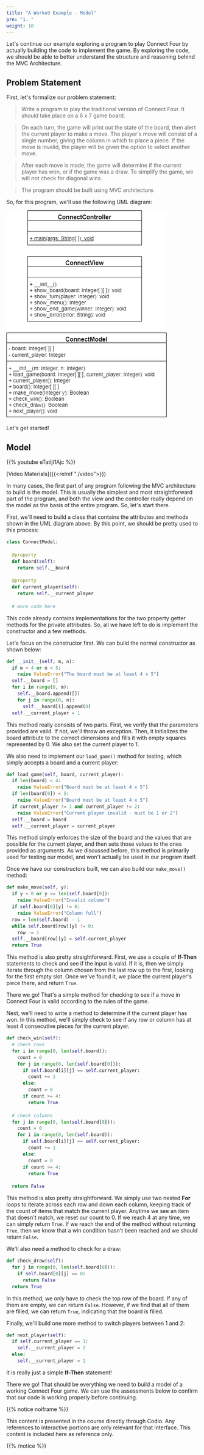 ```yaml
---
title: "A Worked Example - Model"
pre: "1. "
weight: 10
---
```


Let's continue our example exploring a program to play Connect Four by actually building the code to implement the game. By exploring the code, we should be able to better understand the structure and reasoning behind the MVC Architecture.

## Problem Statement

First, let's formalize our problem statement:

> Write a program to play the traditional version of Connect Four. It should take place on a 6 x 7 game board.

> On each turn, the game will print out the state of the board, then alert the current player to make a move. The player's move will consist of a single number, giving the column in which to place a piece. If the move is invalid, the player will be given the option to select another move.

> After each move is made, the game will determine if the current player has won, or if the game was a draw. To simplify the game, we will not check for diagonal wins.

> The program should be built using MVC architecture.

So, for this program, we'll use the following UML diagram:

![Connect Four UML Diagram](/images/14-mvc/13.8.p.uml.png)

Let's get started!

## Model

{{% youtube eTatlji1Ajc %}}

[Video Materials]({{<relref "./video">}})

In many cases, the first part of any program following the MVC architecture to build is the model. This is usually the simplest and most straightforward part of the program, and both the view and the controller really depend on the model as the basis of the entire program. So, let's start there.

First, we'll need to build a class that contains the attributes and methods shown in the UML diagram above. By this point, we should be pretty used to this process:

```python
class ConnectModel:

  @property
  def board(self):
    return self.__board
  
  @property
  def current_player(self):
    return self.__current_player
  
  # more code here
```

This code already contains implementations for the two property getter methods for the private attributes. So, all we have left to do is implement the constructor and a few methods.

Let's focus on the constructor first. We can build the normal constructor as shown below:

```python
def __init__(self, m, n):
  if m < 4 or n < 5:
    raise ValueError("The board must be at least 4 x 5")
  self.__board = []
  for i in range(0, m):
    self.__board.append([])
    for j in range(0, n):
      self.__board[i].append(0)
  self.__current_player = 1
```

This method really consists of two parts. First, we verify that the parameters provided are valid. If not, we'll throw an exception. Then, it initializes the board attribute to the correct dimensions and fills it with empty squares represented by 0. We also set the current player to 1.

We also need to implement our `load_game()` method for testing, which simply accepts a board and a current player:

```python
def load_game(self, board, current_player):
  if len(board) < 4:
    raise ValueError("Board must be at least 4 x 5")
  if len(board[0]) < 5:
    raise ValueError("Board must be at least 4 x 5")
  if current_player != 1 and current_player != 2:
    raise ValueError("Current player invalid - must be 1 or 2")
  self.__board = board
  self.__current_player = current_player
```

This method simply enforces the size of the board and the values that are possible for the current player, and then sets those values to the ones provided as arguments. As we discussed before, this method is primarily used for testing our model, and won't actually be used in our program itself. 

Once we have our constructors built, we can also build our `make_move()` method:

```python
def make_move(self, y):
  if y < 0 or y >= len(self.board[0]):
    raise ValueError("Invalid column")
  if self.board[0][y] != 0:
    raise ValueError("Column full")
  row = len(self.board) - 1
  while self.board[row][y] != 0:
    row -= 1
  self.__board[row][y] = self.current_player
  return True
```

This method is also pretty straightforward. First, we use a couple of **If-Then** statements to check and see if the input is valid. If it is, then we simply iterate through the column chosen from the last row up to the first, looking for the first empty slot. Once we've found it, we place the current player's piece there, and return `True`.

There we go! That's a simple method for checking to see if a move in Connect Four is valid according to the rules of the game.

Next, we'll need to write a method to determine if the current player has won. In this method, we'll simply check to see if any row or column has at least 4 consecutive pieces for the current player.

```python
def check_win(self):
  # check rows
  for i in range(0, len(self.board)):
    count = 0
    for j in range(0, len(self.board[0])):
      if self.board[i][j] == self.current_player:
        count += 1
      else:
        count = 0
      if count >= 4:
        return True
  
  # check columns
  for j in range(0, len(self.board[0])):
    count = 0
    for i in range(0, len(self.board)):
      if self.board[i][j] == self.current_player:
        count += 1
      else:
        count = 0
      if count >= 4:
        return True
      
  return False
```

This method is also pretty straightforward. We simply use two nested **For** loops to iterate across each row and down each column, keeping track of the count of items that match the current player. Anytime we see an item that doesn't match, we reset our count to 0. If we reach 4 at any time, we can simply return `True`. If we reach the end of the method without returning `True`, then we know that a win condition hasn't been reached and we should return `False`.

We'll also need a method to check for a draw:

```python
def check_draw(self):
  for j in range(0, len(self.board[0])):
    if self.board[0][j] == 0:
      return False
  return True
```

In this method, we only have to check the top row of the board. If any of them are empty, we can return `False`. However, if we find that all of them are filled, we can return `True`, indicating that the board is filled. 

Finally, we'll build one more method to switch players between 1 and 2:

```python
def next_player(self):
  if self.current_player == 1:
    self.__current_player = 2
  else:
    self.__current_player = 1
```

It is really just a simple **If-Then** statement!

There we go! That should be everything we need to build a model of a working Connect Four game. We can use the assessments below to confirm that our code is working properly before continuing. 

{{% notice noiframe %}}

This content is presented in the course directly through Codio. Any references to interactive portions are only relevant for that interface. This content is included here as reference only. 

{{% /notice %}}
